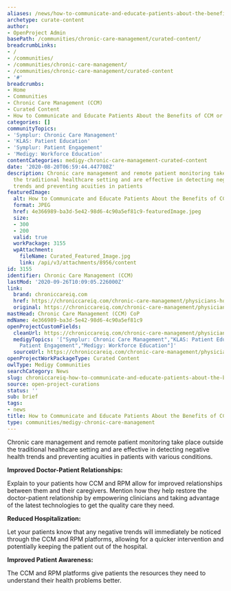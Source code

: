 ```yaml
---
aliases: /news/how-to-communicate-and-educate-patients-about-the-benefits-of-ccm-or-rpm-program
archetype: curate-content
author:
- OpenProject Admin
basePath: /communities/chronic-care-management/curated-content/
breadcrumbLinks:
- /
- /communities/
- /communities/chronic-care-management/
- /communities/chronic-care-management/curated-content
- '#'
breadcrumbs:
- Home
- Communities
- Chronic Care Management (CCM)
- Curated Content
- How to Communicate and Educate Patients About the Benefits of CCM or RPM Program
categories: []
communityTopics:
- 'Symplur: Chronic Care Management'
- 'KLAS: Patient Education'
- 'Symplur: Patient Engagement'
- 'Medigy: Workforce Education'
contentCategories: medigy-chronic-care-management-curated-content
date: '2020-08-20T06:59:44.447708Z'
description: Chronic care management and remote patient monitoring take place outside
  the traditional healthcare setting and are effective in detecting negative health
  trends and preventing acuities in patients
featuredImage:
  alt: How to Communicate and Educate Patients About the Benefits of CCM or RPM Program
  format: JPEG
  href: 4e366989-ba3d-5e42-98d6-4c90a5ef81c9-featuredImage.jpeg
  size:
  - 300
  - 200
  valid: true
  workPackage: 3155
  wpAttachment:
    fileName: Curated_Featured_Image.jpg
    link: /api/v3/attachments/8956/content
id: 3155
identifier: Chronic Care Management (CCM)
lastMod: '2020-09-26T10:09:05.226000Z'
link:
  brand: chroniccareiq.com
  href: https://chroniccareiq.com/chronic-care-management/physicians-how-to-speak-to-your-patients-about-the-benefits-of-participating-in-a-ccm-and-or-rpm-program/
  original: https://chroniccareiq.com/chronic-care-management/physicians-how-to-speak-to-your-patients-about-the-benefits-of-participating-in-a-ccm-and-or-rpm-program/
mastHead: Chronic Care Management (CCM) CoP
mdName: 4e366989-ba3d-5e42-98d6-4c90a5ef81c9
openProjectCustomFields:
  cleanUrl: https://chroniccareiq.com/chronic-care-management/physicians-how-to-speak-to-your-patients-about-the-benefits-of-participating-in-a-ccm-and-or-rpm-program/
  medigyTopics: '["Symplur: Chronic Care Management","KLAS: Patient Education","Symplur:
    Patient Engagement","Medigy: Workforce Education"]'
  sourceUrl: https://chroniccareiq.com/chronic-care-management/physicians-how-to-speak-to-your-patients-about-the-benefits-of-participating-in-a-ccm-and-or-rpm-program/
openProjectWorkPackageType: Curated Content
owlType: Medigy Communities
searchCategory: News
slug: chroniccareiq-how-to-communicate-and-educate-patients-about-the-benefits-of-ccm-or-rpm-program
source: open-project-curations
status: ''
sub: brief
tags:
- news
title: How to Communicate and Educate Patients About the Benefits of CCM or RPM Program
type: communities/medigy-chronic-care-management
---
```


Chronic care management and remote patient monitoring take place outside the traditional healthcare setting and are effective in detecting negative health trends and preventing acuities in patients with various conditions.

**Improved Doctor-Patient Relationships:**

Explain to your patients how CCM and RPM allow for improved relationships between them and their caregivers. Mention how they help restore the doctor-patient relationship by empowering clinicians and taking advantage of the latest technologies to get the quality care they need.

**Reduced Hospitalization:**

Let your patients know that any negative trends will immediately be noticed through the CCM and RPM platforms, allowing for a quicker intervention and potentially keeping the patient out of the hospital.

**Improved Patient Awareness:**

The CCM and RPM platforms give patients the resources they need to understand their health problems better.